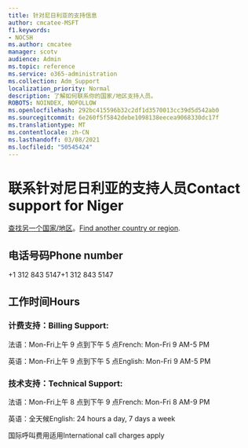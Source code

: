 ```yaml
---
title: 针对尼日利亚的支持信息
author: cmcatee-MSFT
f1.keywords:
- NOCSH
ms.author: cmcatee
manager: scotv
audience: Admin
ms.topic: reference
ms.service: o365-administration
ms.collection: Adm_Support
localization_priority: Normal
description: 了解如何联系你的国家/地区支持人员。
ROBOTS: NOINDEX, NOFOLLOW
ms.openlocfilehash: 292bc415596b32c2df1d3570013cc39d5d542ab0
ms.sourcegitcommit: 6e260f5f5842debe1098138eecea9068330dc17f
ms.translationtype: MT
ms.contentlocale: zh-CN
ms.lasthandoff: 03/08/2021
ms.locfileid: "50545424"
---
```

# <a name="contact-support-for-niger"></a><span data-ttu-id="13b90-103">联系针对尼日利亚的支持人员</span><span class="sxs-lookup"><span data-stu-id="13b90-103">Contact support for Niger</span></span>

<span data-ttu-id="13b90-104">[查找另一个国家/地区](../contact-support-for-business-products.md)。</span><span class="sxs-lookup"><span data-stu-id="13b90-104">[Find another country or region](../contact-support-for-business-products.md).</span></span>

## <a name="phone-number"></a><span data-ttu-id="13b90-105">电话号码</span><span class="sxs-lookup"><span data-stu-id="13b90-105">Phone number</span></span>
<span data-ttu-id="13b90-106">+1 312 843 5147</span><span class="sxs-lookup"><span data-stu-id="13b90-106">+1 312 843 5147</span></span>

## <a name="hours"></a><span data-ttu-id="13b90-107">工作时间</span><span class="sxs-lookup"><span data-stu-id="13b90-107">Hours</span></span>
### <a name="billing-support"></a><span data-ttu-id="13b90-108">计费支持：</span><span class="sxs-lookup"><span data-stu-id="13b90-108">Billing Support:</span></span>

<span data-ttu-id="13b90-109">法语：Mon-Fri上午 9 点到下午 5 点</span><span class="sxs-lookup"><span data-stu-id="13b90-109">French: Mon-Fri 9 AM-5 PM</span></span>

<span data-ttu-id="13b90-110">英语：Mon-Fri上午 9 点到下午 5 点</span><span class="sxs-lookup"><span data-stu-id="13b90-110">English: Mon-Fri 9 AM-5 PM</span></span>

### <a name="technical-support"></a><span data-ttu-id="13b90-111">技术支持：</span><span class="sxs-lookup"><span data-stu-id="13b90-111">Technical Support:</span></span>

<span data-ttu-id="13b90-112">法语：Mon-Fri上午 8 点到下午 9 点</span><span class="sxs-lookup"><span data-stu-id="13b90-112">French: Mon-Fri 8 AM-9 PM</span></span>

<span data-ttu-id="13b90-113">英语：全天候</span><span class="sxs-lookup"><span data-stu-id="13b90-113">English: 24 hours a day, 7 days a week</span></span>

<span data-ttu-id="13b90-114">国际呼叫费用适用</span><span class="sxs-lookup"><span data-stu-id="13b90-114">International call charges apply</span></span>
